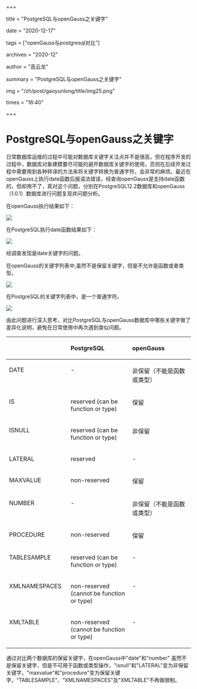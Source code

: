+++

title = "PostgreSQL与openGauss之关键字" 

date = "2020-12-17" 

tags = ["openGauss与postgresql对比"] 

archives = "2020-12" 

author = "高云龙" 

summary = "PostgreSQL与openGauss之关键字"

img = "/zh/post/gaoyunlong/title/img25.png" 

times = "16:40"

+++

# PostgreSQL与openGauss之关键字<a name="ZH-CN_TOPIC_0000001071508200"></a>

日常数据库运维的过程中可能对数据库关键字关注点并不是很高，但在程序开发的过程中，数据库对象建模要尽可能的避开数据库关键字的使用，否则在后续开发过程中需要用到各种转译的方法来将关键字转换为普通字符，会非常的麻烦。最近在openGauss上执行date函数后报语法错误，经查询openGauss是支持date函数的，但却用不了，真对这个问题，分别在PostgreSQL12.2数据库和openGauss（1.0.1）数据库进行问题复现并问题分析。

在openGauss执行结果如下：

![](../figures/11.png)

在PostgreSQL执行date函数结果如下：

![](../figures/22.png)

经调查发现是date关键字的问题。

在openGauss的关键字列表中,虽然不是保留关键字，但是不允许是函数或者类型。

![](../figures/33.png)

在PostgreSQL的关键字列表中，是一个普通字符。

![](../figures/44.png)

由此问题进行深入思考，对比PostgreSQL与openGauss数据库中哪些关键字做了差异化说明，避免在日常使用中再次遇到类似问题。

<a name="table549323145418"></a>
<table><thead align="left"><tr id="row8493103115414"><th class="cellrowborder" valign="top" width="33.33333333333333%" id="mcps1.1.4.1.1">&nbsp;&nbsp;</th>
<th class="cellrowborder" valign="top" width="33.33333333333333%" id="mcps1.1.4.1.2"><p id="p24941313545"><a name="p24941313545"></a><a name="p24941313545"></a>PostgreSQL</p>
</th>
<th class="cellrowborder" valign="top" width="33.33333333333333%" id="mcps1.1.4.1.3"><p id="p749433118547"><a name="p749433118547"></a><a name="p749433118547"></a>openGauss</p>
</th>
</tr>
</thead>
<tbody><tr id="row0494183110547"><td class="cellrowborder" valign="top" width="33.33333333333333%" headers="mcps1.1.4.1.1 "><p id="p2049423112541"><a name="p2049423112541"></a><a name="p2049423112541"></a>DATE</p>
</td>
<td class="cellrowborder" valign="top" width="33.33333333333333%" headers="mcps1.1.4.1.2 "><p id="p549413317542"><a name="p549413317542"></a><a name="p549413317542"></a>-</p>
</td>
<td class="cellrowborder" valign="top" width="33.33333333333333%" headers="mcps1.1.4.1.3 "><p id="p04951831125418"><a name="p04951831125418"></a><a name="p04951831125418"></a>非保留（不能是函数或类型）</p>
</td>
</tr>
<tr id="row5495731105416"><td class="cellrowborder" valign="top" width="33.33333333333333%" headers="mcps1.1.4.1.1 "><p id="p1649583119546"><a name="p1649583119546"></a><a name="p1649583119546"></a>IS</p>
</td>
<td class="cellrowborder" valign="top" width="33.33333333333333%" headers="mcps1.1.4.1.2 "><p id="p1149573117543"><a name="p1149573117543"></a><a name="p1149573117543"></a>reserved (can be function or type)</p>
</td>
<td class="cellrowborder" valign="top" width="33.33333333333333%" headers="mcps1.1.4.1.3 "><p id="p549513195416"><a name="p549513195416"></a><a name="p549513195416"></a>保留</p>
</td>
</tr>
<tr id="row949573115544"><td class="cellrowborder" valign="top" width="33.33333333333333%" headers="mcps1.1.4.1.1 "><p id="p4496173125417"><a name="p4496173125417"></a><a name="p4496173125417"></a>ISNULL</p>
</td>
<td class="cellrowborder" valign="top" width="33.33333333333333%" headers="mcps1.1.4.1.2 "><p id="p34971731195411"><a name="p34971731195411"></a><a name="p34971731195411"></a>reserved (can be function or type)</p>
</td>
<td class="cellrowborder" valign="top" width="33.33333333333333%" headers="mcps1.1.4.1.3 "><p id="p15497163175419"><a name="p15497163175419"></a><a name="p15497163175419"></a>非保留</p>
</td>
</tr>
<tr id="row249713317542"><td class="cellrowborder" valign="top" width="33.33333333333333%" headers="mcps1.1.4.1.1 "><p id="p0497231105418"><a name="p0497231105418"></a><a name="p0497231105418"></a>LATERAL</p>
</td>
<td class="cellrowborder" valign="top" width="33.33333333333333%" headers="mcps1.1.4.1.2 "><p id="p194971631165417"><a name="p194971631165417"></a><a name="p194971631165417"></a>reserved</p>
</td>
<td class="cellrowborder" valign="top" width="33.33333333333333%" headers="mcps1.1.4.1.3 "><p id="p15497203117541"><a name="p15497203117541"></a><a name="p15497203117541"></a>-</p>
</td>
</tr>
<tr id="row249715314543"><td class="cellrowborder" valign="top" width="33.33333333333333%" headers="mcps1.1.4.1.1 "><p id="p249723135415"><a name="p249723135415"></a><a name="p249723135415"></a>MAXVALUE</p>
</td>
<td class="cellrowborder" valign="top" width="33.33333333333333%" headers="mcps1.1.4.1.2 "><p id="p14984311549"><a name="p14984311549"></a><a name="p14984311549"></a>non-reserved</p>
</td>
<td class="cellrowborder" valign="top" width="33.33333333333333%" headers="mcps1.1.4.1.3 "><p id="p1498163115547"><a name="p1498163115547"></a><a name="p1498163115547"></a>保留</p>
</td>
</tr>
<tr id="row14498231145413"><td class="cellrowborder" valign="top" width="33.33333333333333%" headers="mcps1.1.4.1.1 "><p id="p1749811318547"><a name="p1749811318547"></a><a name="p1749811318547"></a>NUMBER</p>
</td>
<td class="cellrowborder" valign="top" width="33.33333333333333%" headers="mcps1.1.4.1.2 "><p id="p12498193110544"><a name="p12498193110544"></a><a name="p12498193110544"></a>-</p>
</td>
<td class="cellrowborder" valign="top" width="33.33333333333333%" headers="mcps1.1.4.1.3 "><p id="p12498163118543"><a name="p12498163118543"></a><a name="p12498163118543"></a>非保留（不能是函数或类型）</p>
</td>
</tr>
<tr id="row4498133117544"><td class="cellrowborder" valign="top" width="33.33333333333333%" headers="mcps1.1.4.1.1 "><p id="p1549813316548"><a name="p1549813316548"></a><a name="p1549813316548"></a>PROCEDURE</p>
</td>
<td class="cellrowborder" valign="top" width="33.33333333333333%" headers="mcps1.1.4.1.2 "><p id="p149853115410"><a name="p149853115410"></a><a name="p149853115410"></a>non-reserved</p>
</td>
<td class="cellrowborder" valign="top" width="33.33333333333333%" headers="mcps1.1.4.1.3 "><p id="p54981831125410"><a name="p54981831125410"></a><a name="p54981831125410"></a>保留</p>
</td>
</tr>
<tr id="row1430554415416"><td class="cellrowborder" valign="top" width="33.33333333333333%" headers="mcps1.1.4.1.1 "><p id="p183064449548"><a name="p183064449548"></a><a name="p183064449548"></a>TABLESAMPLE</p>
</td>
<td class="cellrowborder" valign="top" width="33.33333333333333%" headers="mcps1.1.4.1.2 "><p id="p143068441545"><a name="p143068441545"></a><a name="p143068441545"></a>reserved (can be function or type)</p>
</td>
<td class="cellrowborder" valign="top" width="33.33333333333333%" headers="mcps1.1.4.1.3 "><p id="p530694425418"><a name="p530694425418"></a><a name="p530694425418"></a>-</p>
</td>
</tr>
<tr id="row153071444185415"><td class="cellrowborder" valign="top" width="33.33333333333333%" headers="mcps1.1.4.1.1 "><p id="p1230717445545"><a name="p1230717445545"></a><a name="p1230717445545"></a>XMLNAMESPACES</p>
</td>
<td class="cellrowborder" valign="top" width="33.33333333333333%" headers="mcps1.1.4.1.2 "><p id="p1630716446546"><a name="p1630716446546"></a><a name="p1630716446546"></a>non-reserved (cannot be function or type)</p>
</td>
<td class="cellrowborder" valign="top" width="33.33333333333333%" headers="mcps1.1.4.1.3 "><p id="p1530710441543"><a name="p1530710441543"></a><a name="p1530710441543"></a>-</p>
</td>
</tr>
<tr id="row13072443542"><td class="cellrowborder" valign="top" width="33.33333333333333%" headers="mcps1.1.4.1.1 "><p id="p18308134414540"><a name="p18308134414540"></a><a name="p18308134414540"></a>XMLTABLE</p>
</td>
<td class="cellrowborder" valign="top" width="33.33333333333333%" headers="mcps1.1.4.1.2 "><p id="p33086444543"><a name="p33086444543"></a><a name="p33086444543"></a>non-reserved (cannot be function or type)</p>
</td>
<td class="cellrowborder" valign="top" width="33.33333333333333%" headers="mcps1.1.4.1.3 "><p id="p203084442549"><a name="p203084442549"></a><a name="p203084442549"></a>-</p>
</td>
</tr>
</tbody>
</table>

通过对比两个数据库的保留关键字，在openGauss中"date"和"number" 虽然不是保留关键字，但是不可用于函数或类型操作，"isnull"和"LATERAL"变为非保留关键字，"maxvalue"和"procedure"变为保留关键字，“TABLESAMPLE”、“XMLNAMESPACES"及"XMLTABLE”不再做限制。

